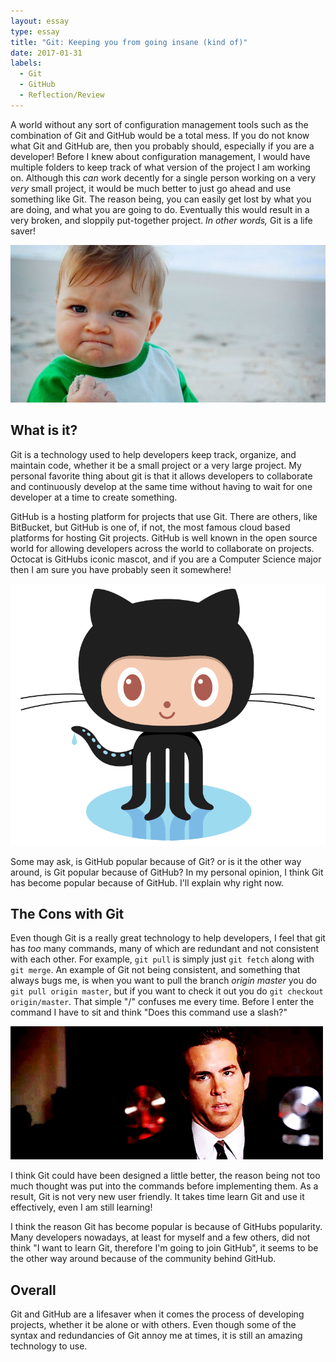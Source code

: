 ```yaml
---
layout: essay
type: essay
title: "Git: Keeping you from going insane (kind of)"
date: 2017-01-31
labels:
  - Git
  - GitHub
  - Reflection/Review
---
```



A world without any sort of configuration management tools such as the combination of Git and GitHub would be a total mess. If you do not know what Git and GitHub are, then you probably should, especially if you are a developer! Before I knew about configuration management, I would have multiple folders to keep track of what version of the project I am working on. Although this *can* work decently for a single person working on a very *very* small project, it would be much better to just go ahead and use something like Git. The reason being, you can easily get lost by what you are doing, and what you are going to do. Eventually this would result in a very broken, and sloppily put-together project. *In other words,* Git is a life saver!

<img class="ui medium right spaced image" src="../images/success.jpg">

## What is it?
Git is a technology used to help developers keep track, organize, and maintain code, whether it be a small project or a very large project. My personal favorite thing about git is that it allows developers to collaborate and continuously develop at the same time without having to wait for one developer at a time to create something.

GitHub is a hosting platform for projects that use Git. There are others, like BitBucket, but GitHub is one of, if not, the most famous cloud based platforms for hosting Git projects. GitHub is well known in the open source world for allowing developers across the world to collaborate on projects. Octocat is GitHubs iconic mascot, and if you are a Computer Science major then I am sure you have probably seen it somewhere!

<img class="ui medium right spaced image" src="../images/Octocat.png">

Some may ask, is GitHub popular because of Git? or is it the other way around, is Git popular because of GitHub?
In my personal opinion, I think Git has become popular because of GitHub. I'll explain why right now.

## The Cons with Git
Even though Git is a really great technology to help developers, I feel that git has *too* many commands, many of which are redundant and not consistent with each other. For example, `git pull` is simply just `git fetch` along with `git merge`. An example of Git not being consistent, and something that always bugs me, is when you want to pull the branch *origin master* you do `git pull origin master`, but if you want to check it out you do `git checkout origin/master`. That simple "/" confuses me every time. Before I enter the command I have to sit and think "Does this command use a slash?"

<img class="ui medium right spaced image" src="../images/annoyed.gif">

I think Git could have been designed a little better, the reason being not too much thought was put into the commands before implementing them. As a result, Git is not very new user friendly. It takes time learn Git and use it effectively, even I am still learning!

I think the reason Git has become popular is because of GitHubs popularity. Many developers nowadays, at least for myself and a few others, did not think "I want to learn Git, therefore I'm going to join GitHub", it seems to be the other way around because of the community behind GitHub.


## Overall
Git and GitHub are a lifesaver when it comes the process of developing projects, whether it be alone or with others. Even though some of the syntax and redundancies of Git annoy me at times, it is still an amazing technology to use.
